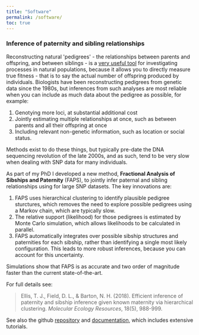 ```yaml
---
title: "Software"
permalink: /software/
toc: true
---
```


### Inference of paternity and sibling relationships

Reconstructing natural 'pedigrees' - the relationships between parents and offspring, and between siblings - is a [very useful tool](https://royalsocietypublishing.org/doi/full/10.1098/rspb.2007.1531) for investigating processes in natural populations, because it allows you to directly measure true fitness - that is to say the actual number of offspring produced by individuals.
Biologists have been reconstructing pedigrees from genetic data since the 1980s, but inferences from such analyses are most reliable when you can include as much data about the pedigree as possible, for example:

1. Genotying more loci, at substantial additional cost
2. Jointly estimating multiple relationships at once, such as between parents and all their offspring at once
3. Including relevant non-genetic information, such as location or social status.

Methods exist to do these things, but typically pre-date the DNA sequencing revolution of the late 2000s, and as such, tend to be very slow when dealing with SNP data for many individuals.

As part of my PhD I developed a new method, **Fractional Analysis of Sibships and Paternity** (FAPS), to jointly infer paternal and sibling relationships using for large SNP datasets. The key innovations are:

1. FAPS uses hierarchical clustering to identify plausible pedigree sturctures, which removes the need to explore possible pedigrees using a Markov chain, which are typically slow.
2. The relative support (likelihood) for those pedigrees is estimated by Monte Carlo simulation, which allows likelihoods to be calculated in parallel.
3. FAPS automatically integrates over possible sibship structures and paternities for each sibship, rather than identifying a single most likely configuration. This leads to more robust inferences, because you can account for this uncertainty.

Simulations show that FAPS is as accurate and two order of magnitude faster than the current state-of-the-art. 

For full details see:

> Ellis, T. J., Field, D. L., & Barton, N. H. (2018). Efficient inference of paternity and sibship inference given known maternity via hierarchical clustering. *Molecular Ecology Resources*, 18(5), 988-999.

See also the github [repository](https://github.com/ellisztamas/faps) and [documentation](https://fractional-analysis-of-paternity-and-sibships.readthedocs.io/en/latest/index.html), which includes extensive tutorials.
